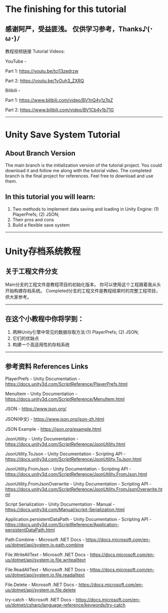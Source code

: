 # The finishing for this tutorial
感谢阿严，受益匪浅。
仅供学习参考，Thanks♪(･ω･)ﾉ
--------------------------------------------------------------
教程视频链接 Tutorial Videos: 

YouTube - 

  Part 1: https://youtu.be/tci13zedrzw
  
  Part 2: https://youtu.be/1vOuh3_ZXRQ
  
  
Bilibili - 

  Part 1: https://www.bilibili.com/video/BV1nQ4y1z7pZ
  
  Part 2: https://www.bilibili.com/video/BV1Cb4y1b71G

-----------------------------------------------------------

# Unity Save System Tutorial

## About Branch Version
The main branch is the initialization version of the tutorial project.
You could download it and follow me along with the tutorial video.
The completed branch is the final project for references. 
Feel free to download and use them. 

## In this tutorial you will learn: 
1. Two methods to implement data saving and loading in Unity Engine: (1) PlayerPrefs; (2) JSON;
2. Their pros and cons
3. Build a flexible save system

---

# Unity存档系统教程

## 关于工程文件分支
Main分支的工程文件是教程项目的初始化版本。
你可以使用这个工程跟着我从头开始构建存档系统。
Completed分支的工程文件是教程结束时的完整工程项目，供大家参考。

---

## 在这个小教程中你将学到：
1. 两种Unity引擎中常见的数据存取方法:(1) PlayerPrefs; (2) JSON; 
2. 它们的优缺点
3. 构建一个高适用性的存档系统

---

## 参考资料 References Links
PlayerPrefs - Unity Documentation -
https://docs.unity3d.com/ScriptReference/PlayerPrefs.html

MenuItem - Unity Documentation -
https://docs.unity3d.com/ScriptReference/MenuItem.html

JSON - https://www.json.org/

JSON(中文) - https://www.json.org/json-zh.html

JSON Example - https://json.org/example.html

JsonUtility - Unity Documentation - 
https://docs.unity3d.com/ScriptReference/JsonUtility.html

JsonUtility.ToJson - Unity Documentation - Scripting API -
https://docs.unity3d.com/ScriptReference/JsonUtility.ToJson.html

JsonUtility.FromJson - Unity Documentation - Scripting API -
https://docs.unity3d.com/ScriptReference/JsonUtility.FromJson.html

JsonUtility.FromJsonOverwrite - Unity Documentation - Scripting API -
https://docs.unity3d.com/ScriptReference/JsonUtility.FromJsonOverwrite.html

Script Serialization - Unity Documentation - Manual - 
https://docs.unity3d.com/Manual/script-Serialization.html

Application.persistentDataPath - Unity Documentation - Scripting API -
https://docs.unity3d.com/ScriptReference/Application-persistentDataPath.html

Path.Combine - Microsoft .NET Docs -
https://docs.microsoft.com/en-us/dotnet/api/system.io.path.combine

File.WriteAllText - Microsoft .NET Docs -
https://docs.microsoft.com/en-us/dotnet/api/system.io.file.writealltext

File.ReadAllText - Microsoft .NET Docs -
https://docs.microsoft.com/en-us/dotnet/api/system.io.file.readalltext

File.Delete - Microsoft .NET Docs -
https://docs.microsoft.com/en-us/dotnet/api/system.io.file.delete

try-catch - Microsoft .NET Docs -
https://docs.microsoft.com/en-us/dotnet/csharp/language-reference/keywords/try-catch
